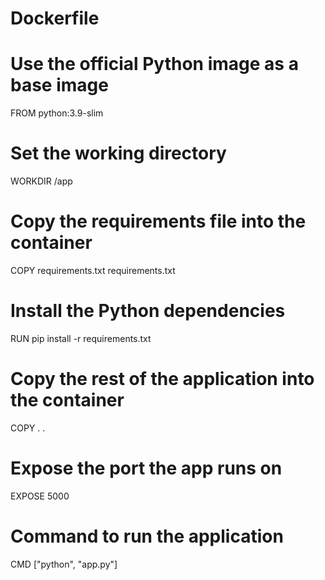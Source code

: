 # Dockerfile
# Use the official Python image as a base image
FROM python:3.9-slim

# Set the working directory
WORKDIR /app

# Copy the requirements file into the container
COPY requirements.txt requirements.txt

# Install the Python dependencies
RUN pip install -r requirements.txt

# Copy the rest of the application into the container
COPY . .

# Expose the port the app runs on
EXPOSE 5000

# Command to run the application
CMD ["python", "app.py"]
